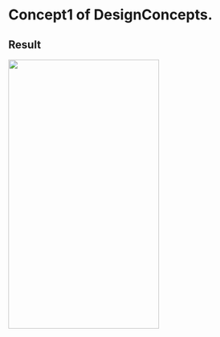 Concept1 of DesignConcepts.
==============================

Result
-----------
<img src="/Users/rD/Web/DesignConcepts/images/c1.png" height="534" width="300"/>
